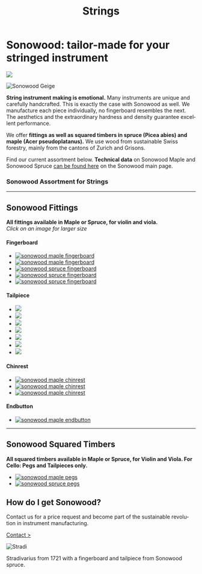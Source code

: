 ﻿---
lang: en
title: 'Strings'
order: 1
---

<div class="full-width-kenburns">
<div class="wrap-bg-image">

# Sonowood: tailor-made for your stringed instrument

![](/assets/images/arrow-d-white.svg)

</div>
<img srcset="/assets/images/Sonowood_1_Tropical_Wood_Tropenholz_Ersatz_Replacement_Alternative_Sonowood_Ebenholz_Rosewood_Grenadill_SwissWoodSolutions_Klimaschutz_Violin_Guitar_Viola.jpg"
     src="/assets/images/sonowood_cover.jpg" alt="Sonowood Geige">
</div>

<div class="full-width">
<div class="wrap -cols2">

**String instrument making is emotional.** Many instruments are unique and carefully handcrafted. This is exactly the case with Sonowood as well. We manufacture each piece individually, no fingerboard resembles the next. The aesthetics and the extraordinary hardness and density guarantee excellent performance.

We offer **fittings as well as squared timbers in spruce (Picea abies) and maple (Acer pseudoplatanus).** We use wood from sustainable Swiss forestry, mainly from the cantons of Zurich and Grisons.

Find our current assortment below. **Technical data** on Sonowood Maple and Sonowood Spruce <a href="/en/products/#technicaldata">can be found here</a> on the Sonowood main page.

</div>
</div>

<div class="full-width-grey" name="Sonowood-Types">
<div class="wrap">

### Sonowood Assortment for Strings

---

## Sonowood Fittings

**All fittings available in Maple or Spruce, for violin and viola.** <br/>
*Click on an image for larger size*

#### Fingerboard

<div class="picturegallery" id="">
  <ul class="" id="lightgallery">
    <li data-sub-html="<p>Caption Text</p>">
      <a href="/assets/images/strings/sonowood_fingerboard_maple1.jpg">
        <img src="/assets/images/strings/sonowood_fingerboard_maple1_thumb.jpg" alt="sonowood maple fingerboard"/>
      </a>
    </li>
    <li>
      <a href="/assets/images/strings/sonowood_fingerboard_maple2.jpg">
        <img src="/assets/images/strings/sonowood_fingerboard_maple2_thumb.jpg"/ alt="sonowood maple fingerboard">
      </a>
    </li>
    <li>
      <a href="/assets/images/strings/sonowood_fingerboard_spruce1.jpg">
        <img src="/assets/images/strings/sonowood_fingerboard_spruce1_thumb.jpg"/ alt="sonowood spruce fingerboard">
      </a>
    </li>
    <li>
      <a href="/assets/images/strings/sonowood_fingerboard_spruce4.jpg">
        <img src="/assets/images/strings/sonowood_fingerboard_spruce4_thumb.jpg"/ alt="sonowood spruce fingerboard">
      </a>
    </li>
    <li>
      <a href="/assets/images/strings/sonowood_fingerboard_spruce3.jpg">
        <img src="/assets/images/strings/sonowood_fingerboard_spruce3_thumb.jpg"/ alt="sonowood spruce fingerboard">
      </a>
    </li>
  </ul>    
</div>

#### Tailpiece

<div class="picturegallery" id="">
  <ul class="" id="lightgallery">
    <li data-sub-html="<p>Caption Text</p>">
      <a href="/assets/images/strings/sonowood_tailpiece_maple1.jpg" alt="sonowood maple tailpiece">
        <img src="/assets/images/strings/sonowood_tailpiece_maple1_thumb.jpg"/>
      </a>
    </li>
    <li>
      <a href="/assets/images/strings/sonowood_tailpiece_maple2.jpg" alt="sonowood maple tailpiece">
        <img src="/assets/images/strings/sonowood_tailpiece_maple2_thumb.jpg"/>
      </a>
    </li>
    <li>
      <a href="/assets/images/strings/sonowood_tailpiece_maple3.jpg" alt="sonowood maple tailpiece">
        <img src="/assets/images/strings/sonowood_tailpiece_maple3_thumb.jpg"/>
      </a>
    </li>
    <li>
      <a href="/assets/images/strings/sonowood_tailpiece_maple4.jpg" alt="sonowood maple tailpiece">
        <img src="/assets/images/strings/sonowood_tailpiece_maple4_thumb.jpg"/>
      </a>
    </li>
    <li>
      <a href="/assets/images/strings/sonowood_tailpiece_spruce1.jpg" alt="sonowood spruce tailpiece">
        <img src="/assets/images/strings/sonowood_tailpiece_spruce1_thumb.jpg"/>
      </a>
    </li>
    <li>
      <a href="/assets/images/strings/sonowood_tailpiece_spruce2.jpg" alt="sonowood spruce tailpiece">
        <img src="/assets/images/strings/sonowood_tailpiece_spruce2_thumb.jpg"/>
      </a>
    </li>
    <li>
      <a href="/assets/images/strings/sonowood_fingerboard_spruce3.jpg" alt="sonowood spruce tailpiece">
        <img src="/assets/images/strings/sonowood_fingerboard_spruce3_thumb.jpg"/>
      </a>
    </li>
  </ul>    
</div>

#### Chinrest

<div class="picturegallery" id="">
  <ul class="" id="lightgallery">
    <li data-sub-html="<p>Caption Text</p>">
      <a href="/assets/images/strings/sonowood_chinrest_maple1.jpg">
        <img src="/assets/images/strings/sonowood_chinrest_maple1_thumb.jpg" alt="sonowood maple chinrest"/>
      </a>
    </li>
    <li>
      <a href="/assets/images/strings/sonowood_chinrest_maple2.jpg">
        <img src="/assets/images/strings/sonowood_chinrest_maple2_thumb.jpg"/ alt="sonowood maple chinrest">
      </a>
    </li>
    <li>
      <a href="/assets/images/strings/sonowood_chinrest_maple3.jpg">
        <img src="/assets/images/strings/sonowood_chinrest_maple3_thumb.jpg"/ alt="sonowood maple chinrest">
      </a>
    </li>
  </ul>    
</div>

#### Endbutton

<div class="picturegallery" id="">
  <ul class="" id="lightgallery">
    <li data-sub-html="<p>Caption Text</p>">
      <a href="/assets/images/strings/sonowood_endbutton_maple1.jpg">
        <img src="/assets/images/strings/sonowood_endbutton_maple1_thumb.jpg" alt="sonowood maple endbutton"/>
      </a>
    </li>
  </ul>    
</div>

---

## Sonowood Squared Timbers
**All squared timbers available in Maple or Spruce, for Violin and Viola. For Cello: Pegs and Tailpieces only.**

<div class="picturegallery" id="">
  <ul class="" id="lightgallery">
    <li data-sub-html="<p>Caption Text</p>">
      <a href="/assets/images/strings/sonowood_pegs_maple1.jpg">
        <img src="/assets/images/strings/sonowood_pegs_maple1_thumb.jpg" alt="sonowood maple pegs"/>
      </a>
    </li>
    <li>
      <a href="/assets/images/strings/sonowood_pegs_spruce1.jpg">
        <img src="/assets/images/strings/sonowood_pegs_spruce1_thumb.jpg"/ alt="sonowood spruce pegs">
      </a>
    </li>
  </ul>    
</div>

<!--
  - ## Sonowood Fittings
        - **Violin**: Fingerboard, tailpiece, end button, chinrest
        - **Viola**: Fingerboard, tailpiece, end button, chinrest
        - *all available in maple or spruce*


    - ###

    - ## Sonowood Squared Timbers

        - **Violin**: Peg, fingerboard, tailpiece, end button, chinrest
        - **Viola**: Peg, fingerboard, tailpiece, end button, chinrest
        - **Cello**: Peg, tailpiece
        - *all available in maple or spruce*

    - ###
-->

</div>
</div>

<div class="full-width-red">
<div class="wrap">

## How do I get Sonowood?

Contact us for a price request and become part of the sustainable revolution in instrument manufacturing.

<a class="btn -white" href="/en/contact">Contact ></a>

</div>
</div>

<div class="full-width">
<div class="wrap -center">

<img srcset="/assets/images/News_4_Stradivarius_Stradivari_Geige_Griffbrett_Violin_Fingerboard_Tropical_Wood_Tropenholz_Ersatz_Replacement_Alternative_Sonowood_Swiss_Ebony_Ebony_Ebenholz.jpeg"
     src="/assets/images/services_cover.jpg" alt="Stradi">
<figcaption>Stradivarius from 1721 with a fingerboard and tailpiece from Sonowood spruce.</figcaption>

</div>
</div>

<script src="/assets/js/lightgallery/js/lightgallery.min.js"></script>
